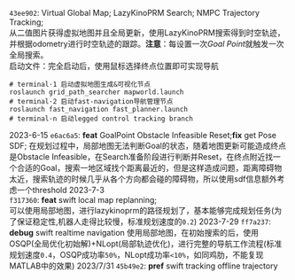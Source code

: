 `43ee902`: Virtual Global Map; LazyKinoPRM Search; NMPC Trajectory Tracking;  
从二值图片获得虚拟地图并且全局更新，使用LazyKinoPRM搜索得到时空轨迹，并根据odometry进行时空轨迹的跟踪。**注意**：每设置一次*Goal Point*就触发一次全局搜索。  
启动文件：完全启动后，使用鼠标选择终点位置即可实现导航  
```
# terminal·1 启动虚拟地图生成&可视化节点
roslaunch grid_path_searcher mapworld.launch
# terminal·2 启动fast-navigation导航管理节点
roslaunch fast_navigation fast_planner.launch
# terminal·n 启动legged control tracking branch
```

2023-6-15
`e6ac6a5`: **feat** GoalPoint Obstacle Infeasible Reset;**fix** get Pose SDF;
在规划过程中，局部地图无法判断Goal的状态，随着地图更新可能造成终点是Obstacle Infeasible，在Search准备阶段进行判断并Reset，在终点附近找一个合适的Goal，搜索一地区域找个距离最近的，但是这样造成问题，距离障碍物太近，搜索轨迹的时候几乎从各个方向都会碰的障碍物，所以使用sdf信息额外考虑一个threshold
2023-7-3  
`f317360`: **feat** swift local map replanning;  
可以使用局部地图，进行lazykinoprm的路径规划了，基本能够完成规划任务(为了保证稳定性,机器人走得比较慢，标准规划速度的`0.2`)
2023-7-29
`ff7a237`: **debug** swift realtime navigation
使用局部地图，在初始搜索的后，使用OSQP(全局优化初始解)+NLopt(局部轨迹优化)，进行完整的导航工作流程(标准规划速度`0.4`，OSQP成功率`50%`，NLopt成功率`<10%`，如同鸡肋，不能复现MATLAB中的效果)
2023/7/31
`45b49e2`: **pref** swift tracking offline trajectory